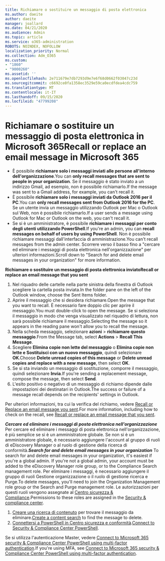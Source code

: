 ```yaml
---
title: Richiamare o sostituire un messaggio di posta elettronica
ms.author: daeite
author: daeite
manager: joallard
ms.date: 04/21/2020
ms.audience: Admin
ms.topic: article
ms.service: o365-administration
ROBOTS: NOINDEX, NOFOLLOW
localization_priority: Normal
ms.collection: Adm_O365
ms.custom:
- "1860"
- "9000260"
ms.assetid: ''
ms.openlocfilehash: 2e711679e7db7293d9e7e6f68d0662f03047c23d
ms.sourcegitcommit: c6692ce0fa1358ec3529e59ca0ecdfdea4cdc759
ms.translationtype: MT
ms.contentlocale: it-IT
ms.lasthandoff: 09/15/2020
ms.locfileid: "47799208"
---
```

# <a name="recall-or-replace-an-email-message-in-microsoft-365"></a><span data-ttu-id="e9f45-102">Richiamare o sostituire un messaggio di posta elettronica in Microsoft 365</span><span class="sxs-lookup"><span data-stu-id="e9f45-102">Recall or replace an email message in Microsoft 365</span></span>

- <span data-ttu-id="e9f45-103">È possibile **richiamare solo i messaggi inviati alle persone all'interno dell'organizzazione**.</span><span class="sxs-lookup"><span data-stu-id="e9f45-103">You can **only recall messages that are sent to people in your organization**.</span></span> <span data-ttu-id="e9f45-104">Se il messaggio è stato inviato a un indirizzo Gmail, ad esempio, non è possibile richiamarlo.</span><span class="sxs-lookup"><span data-stu-id="e9f45-104">If the message was sent to a Gmail address, for example, you can't recall it.</span></span>
- <span data-ttu-id="e9f45-105">È possibile **richiamare solo i messaggi inviati da Outlook 2016 per il PC**.</span><span class="sxs-lookup"><span data-stu-id="e9f45-105">You can **only recall messages sent from Outlook 2016 for the PC**.</span></span> <span data-ttu-id="e9f45-106">Se un utente invia un messaggio utilizzando Outlook per Mac o Outlook sul Web, non è possibile richiamarlo.</span><span class="sxs-lookup"><span data-stu-id="e9f45-106">If a user sends a message using Outlook for Mac or Outlook on the web, you can't recall it.</span></span>
- <span data-ttu-id="e9f45-107">Se si è un amministratore, è possibile **richiamare i messaggi per conto degli utenti utilizzando PowerShell**.</span><span class="sxs-lookup"><span data-stu-id="e9f45-107">If you're an admin, you can **recall messages on behalf of users by using PowerShell**.</span></span> <span data-ttu-id="e9f45-108">Non è possibile richiamare messaggi dall'interfaccia di amministrazione.</span><span class="sxs-lookup"><span data-stu-id="e9f45-108">You can't recall messages from the admin center.</span></span> <span data-ttu-id="e9f45-109">Scorrere verso il basso fino a "cercare ed eliminare i messaggi di posta elettronica nell'organizzazione" per ulteriori informazioni.</span><span class="sxs-lookup"><span data-stu-id="e9f45-109">Scroll down to "Search for and delete email messages in your organization" for more information.</span></span>

<span data-ttu-id="e9f45-110">**Richiamare o sostituire un messaggio di posta elettronica inviato**</span><span class="sxs-lookup"><span data-stu-id="e9f45-110">**Recall or replace an email message that you sent**</span></span>

1. <span data-ttu-id="e9f45-111">Nel riquadro delle cartelle nella parte sinistra della finestra di Outlook scegliere la cartella posta inviata.</span><span class="sxs-lookup"><span data-stu-id="e9f45-111">In the folder pane on the left of the Outlook window, choose the Sent Items folder.</span></span>
2. <span data-ttu-id="e9f45-112">Aprire il messaggio che si desidera richiamare.</span><span class="sxs-lookup"><span data-stu-id="e9f45-112">Open the message that you want to recall.</span></span> <span data-ttu-id="e9f45-113">È necessario fare doppio clic per aprire il messaggio.</span><span class="sxs-lookup"><span data-stu-id="e9f45-113">You must double-click to open the message.</span></span> <span data-ttu-id="e9f45-114">Se si seleziona il messaggio in modo che venga visualizzato nel riquadro di lettura, non sarà possibile richiamare il messaggio.</span><span class="sxs-lookup"><span data-stu-id="e9f45-114">Selecting the message so it appears in the reading pane won't allow you to recall the message.</span></span>
3. <span data-ttu-id="e9f45-115">Nella scheda messaggio, selezionare **azioni**  >  **richiamare questo messaggio**.</span><span class="sxs-lookup"><span data-stu-id="e9f45-115">From the Message tab, select **Actions** > **Recall This Message**.</span></span>
4. <span data-ttu-id="e9f45-116">Scegliere **Elimina copie non lette del messaggio** o **Elimina copie non lette e Sostituisci con un nuovo messaggio**, quindi selezionare **OK**.</span><span class="sxs-lookup"><span data-stu-id="e9f45-116">Choose **Delete unread copies of this message** or **Delete unread copies and replace with a new message**, then select **OK**.</span></span>
5. <span data-ttu-id="e9f45-117">Se si sta inviando un messaggio di sostituzione, comporre il messaggio, quindi selezionare **Invia**.</span><span class="sxs-lookup"><span data-stu-id="e9f45-117">If you're sending a replacement message, compose the message, then select **Send**.</span></span>
6. <span data-ttu-id="e9f45-118">L'esito positivo o negativo di un messaggio di richiamo dipende dalle impostazioni dei destinatari in Outlook.</span><span class="sxs-lookup"><span data-stu-id="e9f45-118">The success or failure of a message recall depends on the recipients' settings in Outlook.</span></span>

<span data-ttu-id="e9f45-119">Per ulteriori informazioni, tra cui la verifica del richiamo, vedere [Recall or Replace an email message you sent](https://support.office.com/article/35027f88-d655-4554-b4f8-6c0729a723a0).</span><span class="sxs-lookup"><span data-stu-id="e9f45-119">For more information, including how to check on the recall, see [Recall or replace an email message that you sent](https://support.office.com/article/35027f88-d655-4554-b4f8-6c0729a723a0).</span></span>

<span data-ttu-id="e9f45-120">***Cercare ed eliminare i messaggi di posta elettronica nell'organizzazione*** Per cercare ed eliminare i messaggi di posta elettronica nell'organizzazione, è più semplice se si è un amministratore globale. Se non si è un amministratore globale, è necessario aggiungere l'account al gruppo di ruoli di eDiscovery Manager o al ruolo di gestione della ricerca di conformità.</span><span class="sxs-lookup"><span data-stu-id="e9f45-120">***Search for and delete email messages in your organization*** To search for and delete email messages in your organization, it's easiest if you're a global admin. If you're not a global admin, your account must be added to the eDiscovery Manager role group, or to the Compliance Search management role.</span></span> <span data-ttu-id="e9f45-121">Per eliminare i messaggi, è necessario aggiungere il gruppo di ruoli Gestione organizzazione o il ruolo di gestione ricerca e Purge.</span><span class="sxs-lookup"><span data-stu-id="e9f45-121">To delete messages, you'll need to join the Organization Management role group or the Search and Purge management role.</span></span> <span data-ttu-id="e9f45-122">Le autorizzazioni per questi ruoli vengono assegnate al [Centro sicurezza & Compliance](https://protection.office.com/).</span><span class="sxs-lookup"><span data-stu-id="e9f45-122">Permissions to these roles are assigned in the [Security & compliance center](https://protection.office.com/).</span></span>

1. <span data-ttu-id="e9f45-123">[Creare una ricerca di contenuto](https://docs.microsoft.com/microsoft-365/compliance/content-search) per trovare il messaggio da eliminare.</span><span class="sxs-lookup"><span data-stu-id="e9f45-123">[Create a content search](https://docs.microsoft.com/microsoft-365/compliance/content-search) to find the message to delete.</span></span>
2. <span data-ttu-id="e9f45-124">[Connettersi a PowerShell in Centro sicurezza e conformità](https://docs.microsoft.com/powershell/exchange/office-365-scc/connect-to-scc-powershell/connect-to-scc-powershell?view=exchange-ps).</span><span class="sxs-lookup"><span data-stu-id="e9f45-124">[Connect to Security & Compliance Center PowerShell](https://docs.microsoft.com/powershell/exchange/office-365-scc/connect-to-scc-powershell/connect-to-scc-powershell?view=exchange-ps).</span></span> 

<span data-ttu-id="e9f45-125">Se si utilizza l'autenticazione Master, vedere [Connect to Microsoft 365 security & Compliance Center PowerShell using multi-factor authentication](https://docs.microsoft.com/powershell/exchange/office-365-scc/connect-to-scc-powershell/mfa-connect-to-scc-powershell?view=exchange-ps).</span><span class="sxs-lookup"><span data-stu-id="e9f45-125">If you're using MFA, see [Connect to Microsoft 365 security & Compliance Center PowerShell using multi-factor authentication](https://docs.microsoft.com/powershell/exchange/office-365-scc/connect-to-scc-powershell/mfa-connect-to-scc-powershell?view=exchange-ps).</span></span> 
